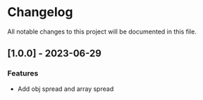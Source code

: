 # Changelog

All notable changes to this project will be documented in this file.

## [1.0.0] - 2023-06-29

### Features

- Add obj spread and array spread

<!-- generated by git-cliff -->
